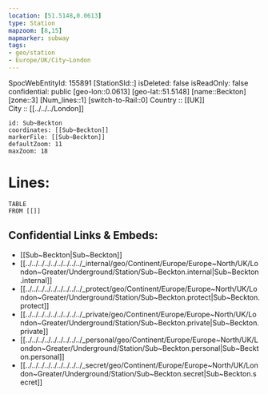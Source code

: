 ```yaml
---
location: [51.5148,0.0613] 
type: Station 
mapzoom: [8,15] 
mapmarker: subway 
tags:
- geo/station
- Europe/UK/City~London
---
```

SpocWebEntityId: 155891
[StationSId::] 
isDeleted: false
isReadOnly: false
confidential: public
[geo-lon::0.0613] 
[geo-lat::51.5148] 
[name::Beckton] 
[zone::3] 
[Num_lines::1] 
[switch-to-Rail::0] 
Country :: [[UK]]  
City :: [[../../../London]]  


```leaflet
id: Sub~Beckton
coordinates: [[Sub~Beckton]] 
markerFile: [[Sub~Beckton]] 
defaultZoom: 11 
maxZoom: 18
```


# Lines: 
```dataview
TABLE 
FROM [[]] 
```

## Confidential Links & Embeds: 
- [[Sub~Beckton|Sub~Beckton]] 
- [[../../../../../../../../../_internal/geo/Continent/Europe/Europe~North/UK/London~Greater/Underground/Station/Sub~Beckton.internal|Sub~Beckton.internal]] 
- [[../../../../../../../../../_protect/geo/Continent/Europe/Europe~North/UK/London~Greater/Underground/Station/Sub~Beckton.protect|Sub~Beckton.protect]] 
- [[../../../../../../../../../_private/geo/Continent/Europe/Europe~North/UK/London~Greater/Underground/Station/Sub~Beckton.private|Sub~Beckton.private]] 
- [[../../../../../../../../../_personal/geo/Continent/Europe/Europe~North/UK/London~Greater/Underground/Station/Sub~Beckton.personal|Sub~Beckton.personal]] 
- [[../../../../../../../../../_secret/geo/Continent/Europe/Europe~North/UK/London~Greater/Underground/Station/Sub~Beckton.secret|Sub~Beckton.secret]] 
